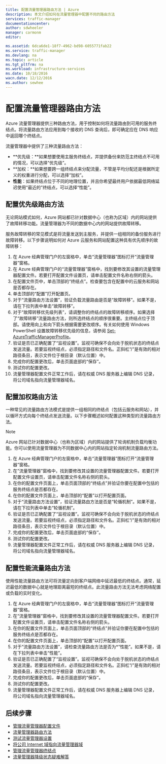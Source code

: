 ```yaml
---
title: 配置流量管理器路由方法 | Azure
description: 本文介绍如何在流量管理器中配置不同的路由方法
services: traffic-manager
documentationcenter: 
author: sdwheeler
manager: carmonm
editor: 

ms.assetid: 6dca6de1-18f7-4962-bd98-6055771fab22
ms.service: traffic-manager
ms.devlang: na
ms.topic: article
ms.tgt_pltfrm: na
ms.workload: infrastructure-services
ms.date: 10/18/2016
wacn.date: 12/12/2016
ms.author: sewhee
---
```


# 配置流量管理器路由方法

Azure 流量管理器提供三种路由方法，用于控制如何将流量路由到可用的服务终结点。将流量路由方法应用到每个接收的 DNS 查询后，即可确定应在 DNS 响应中返回哪个终结点。

流量管理器中提供了三种流量路由方法：

* **优先级：**如果想要使用主服务终结点，并提供备份来防范主终结点不可用的情况，可以选择“优先级”。
* **加权：**如果想要跨一组终结点来分配流量，不管是平均分配还是根据所定义的权重进行分配，可以选择“加权”。
* **性能**：如果终结点位于不同的地理位置，并且你希望最终用户依据最低网络延迟使用“最近的”终结点，可以选择“性能”。

## 配置优先级路由方法

无论网站模式如何，Azure 网站都已针对数据中心（也称为区域）内的网站提供了故障转移功能。流量管理器为不同的数据中心内的网站提供故障转移。

服务故障转移的常见模式是将流量发送到主服务，并提供一组相同的备份服务进行故障转移。以下步骤说明如何对 Azure 云服务和网站配置这种具有优先顺序的故障转移：

1. 在 Azure 经典管理门户的左窗格中，单击“流量管理器”图标打开“流量管理器”窗格。
2. 在 Azure 经典管理门户的“流量管理器”窗格中，找到要修改其设置的流量管理器配置文件。若要打开配置文件设置页，请单击配置文件名称右侧的箭头。
3. 在配置文件页中，单击顶部的“终结点”。检查要包含在配置中的云服务和网站是否都存在。
4. 单击顶部的“配置”打开配置页。
5. 对于“流量路由方法设置”，验证负载流量路由是否是“故障转移”。如果不是，请在下拉列表中单击“故障转移”。
6. 对于“故障转移优先级列表”，请调整你的终结点的故障转移顺序。如果选择了“故障转移”流量路由方法，则所选终结点的顺序很重要。主终结点位于顶部。请使用向上和向下箭头根据需要更改顺序。有关如何使用 Windows PowerShell 设置故障转移优先级的信息，请参阅 [Set-AzureTrafficManagerProfile](https://msdn.microsoft.com/zh-cn/library/dn690254.aspx)。
7. 验证是否已正确配置了“监视设置”。监视可确保不会向处于脱机状态的终结点发送流量。若要监视终结点，必须指定路径和文件名。正斜杠“/”是有效的相对路径条目，表示文件位于根目录（默认位置）中。
8. 完成你的配置更改后，单击页面底部的“保存”。
9. 测试你的配置更改。
10. 流量管理器配置文件正常工作后，请在权威 DNS 服务器上编辑 DNS 记录，将公司域名指向流量管理器域名。

## 配置加权路由方法

一种常见的流量路由方法模式是提供一组相同的终结点（包括云服务和网站），并以循环方式向每个终结点发送流量。以下步骤概述如何配置这种类型的流量路由方法。

> [!NOTE]
Azure 网站已针对数据中心（也称为区域）内的网站提供了轮询机制负载均衡功能。你可以使用流量管理器为不同数据中心内的网站指定轮询机制流量路由方法。

1. 在 Azure 经典管理门户的左窗格中，单击“流量管理器”图标打开“流量管理器”窗格。
2. 在“流量管理器”窗格中，找到要修改其设置的流量管理器配置文件。若要打开配置文件设置页，请单击配置文件名称右侧的箭头。
3. 在你的配置文件页面上，单击页面顶部的“终结点”并验证你要在配置中包括的服务终结点是否都存在。
4. 在你的配置文件页面上，单击顶部的“配置”以打开配置页面。
5. 对于“流量路由方法设置”，验证流量路由方法是否是“轮循机制”。如果不是，请在下拉列表中单击“轮循机制”。
6. 验证是否已正确配置了“监视设置”。监视可确保不会向处于脱机状态的终结点发送流量。若要监视终结点，必须指定路径和文件名。正斜杠“/”是有效的相对路径条目，表示文件位于根目录（默认位置）中。
7. 完成你的配置更改后，单击页面底部的“保存”。
8. 测试你的配置更改。
9. 流量管理器配置文件正常工作后，请在权威 DNS 服务器上编辑 DNS 记录，将公司域名指向流量管理器域名。

## 配置性能流量路由方法

使用性能流量路由方法可将流量定向到客户端网络中延迟最低的终结点。通常，延迟最低的数据中心就是地理距离最短的终结点。此流量路由方法无法考虑网络配置或负载的实时变化。

1. 在 Azure 经典管理门户的左窗格中，单击“流量管理器”图标打开“流量管理器”窗格。
2. 在“流量管理器”窗格中，找到要修改其设置的流量管理器配置文件。若要打开配置文件设置页，请单击配置文件名称右侧的箭头。
3. 在你的配置文件页面上，单击页面顶部的“终结点”并验证你要在配置中包括的服务终结点是否都存在。
4. 在你的配置文件页面上，单击顶部的“配置”以打开配置页面。
5. 对于“流量路由方法设置”，请检查流量路由方法是否为*“性能”。如果不是，请在下拉列表中单击“性能”。
6. 验证是否已正确配置了“监视设置”。监视可确保不会向处于脱机状态的终结点发送流量。若要监视终结点，必须指定路径和文件名。正斜杠“/”是有效的相对路径条目，表示文件位于根目录（默认位置）中。
7. 完成你的配置更改后，单击页面底部的“保存”。
8. 测试你的配置更改。
9. 流量管理器配置文件正常工作后，请在权威 DNS 服务器上编辑 DNS 记录，将公司域名指向流量管理器域名。

## 后续步骤

* [管理流量管理器配置文件](./traffic-manager-manage-profiles.md)
* [流量管理器路由方法](./traffic-manager-routing-methods.md)
* [测试流量管理器设置](./traffic-manager-testing-settings.md)
* [将公司 Internet 域指向流量管理器域](./traffic-manager-point-internet-domain.md)
* [管理流量管理器终结点](./traffic-manager-manage-endpoints.md)
* [流量管理器降级状态疑难解答](./traffic-manager-troubleshooting-degraded.md)

<!---HONumber=Mooncake_1205_2016-->